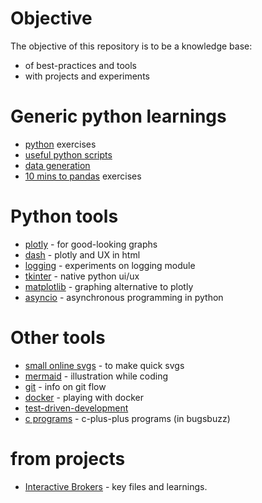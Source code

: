 # Objective
The objective of this repository is to be a knowledge base:
* of best-practices and tools
* with projects and experiments

# Generic python learnings
* [python](./python/) exercises
* [useful python scripts](./py_scripts.ipynb)
* [data generation](./py_data_generation.ipynb)
* [10 mins to pandas](./10_min_to_pandas.ipynb) exercises


# Python tools

* [plotly](./plotly/) - for good-looking graphs
* [dash](./dash/) - plotly and UX in html
* [logging](./logging/) - experiments on logging module
* [tkinter](./tkinter/) - native python ui/ux 
* [matplotlib](./matplotlib/) - graphing alternative to plotly
* [asyncio](./asyncio/) - asynchronous programming in python
  
# Other tools   
* [small online svgs](https://svgedit.netlify.app/editor/index.html) - to make quick svgs
* [mermaid](./mermaid/) - illustration while coding
* [git](./git/) - info on git flow
* [docker](./docker/) - playing with docker
* [test-driven-development](./tdd/)
* [c programs](./bugsbuzz/c_programs/) - c-plus-plus programs (in bugsbuzz)

# from projects
* [Interactive Brokers](./ib/) - key files and learnings.